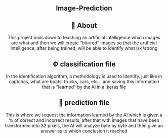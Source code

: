 <div align='center'>

##   **Image-Prediction**
  
## 📒 **About**
This project boils down to teaching an artificial intelligence which images are what and then we will create "blurred" images so that the artificial intelligence, after being trained, will be able to identify what is</strong

## ⚙️ **classification file**
In the identification algorithm, a methodology is used to identify, just like in captchas, what are boats, trucks, cars, etc... and saving this information that is "learned" by the AI ​​in a .keras file

## 🤖 **prediction file**
This is where we request the information learned by the AI ​​which is given a % of correct and incorrect results, after that with images that have been transformed into 32 pixels, the AI ​​will analyze byte by byte and then give an answer as to which conclusion it reached
